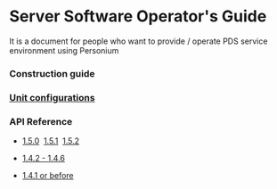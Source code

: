 # Server Software Operator's Guide

It is a document for people who want to provide / operate PDS service environment using Personium

### Construction guide

### [Unit configurations](./unit_config_list.html)

### API Reference<br>
* [1.5.0](https://personium.github.io/en/apiref/1.5.0/000_Rest_API_Reference.html)&nbsp;&nbsp;[1.5.1](https://personium.github.io/en/apiref/1.5.1/000_Rest_API_Reference.html)&nbsp;&nbsp;[1.5.2](https://personium.github.io/en/apiref/1.5.2/000_Rest_API_Reference.html)

* [1.4.2 - 1.4.6](https://personium.github.io/en/apiref/1.4.6/000_Rest_API_Reference.html)

* [1.4.1 or before](http://personium.io/docs/api/1.3.25/English/English.htm#docs/WelcometoPCSDocumentation.htm)

